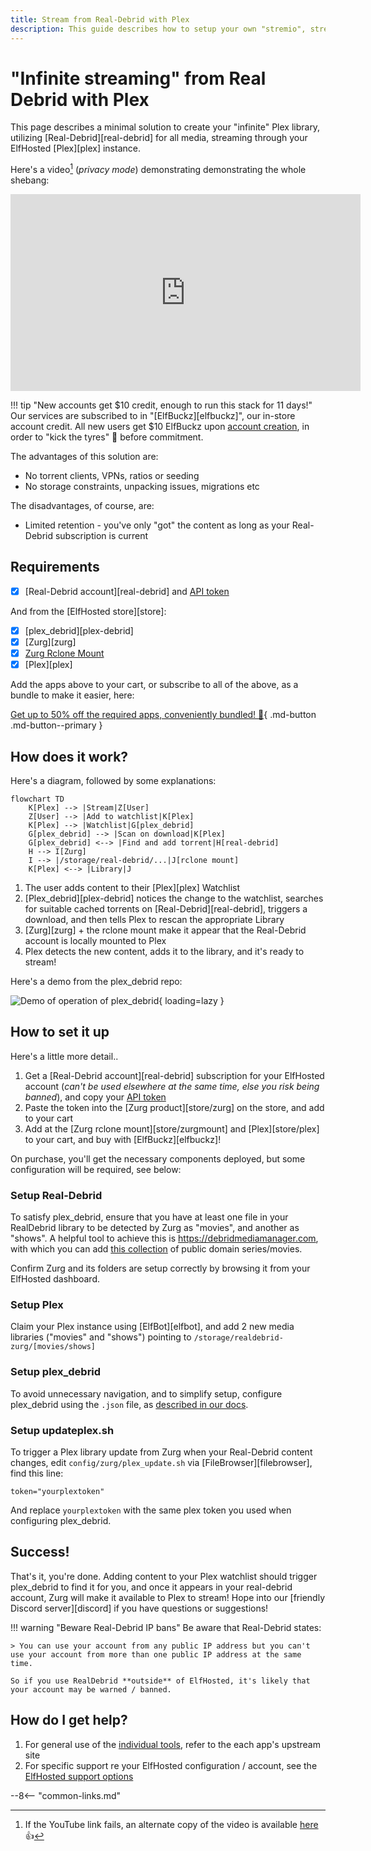 ```yaml
---
title: Stream from Real-Debrid with Plex
description: This guide describes how to setup your own "stremio", streaming your media from Real-Debrid using Plex, without having to store it locally or even touch a torrent client or a VPN!
---
```

# "Infinite streaming" from Real Debrid with Plex

This page describes a minimal solution to create your "infinite" Plex library, utilizing [Real-Debrid][real-debrid] for all media, streaming through your ElfHosted [Plex][plex] instance.

Here's a video[^1] (*privacy mode*) demonstrating demonstrating the whole shebang:

<iframe width="560" height="315" src="https://www.youtube-nocookie.com/embed/JTFoy0jQS4s?si=I7MW1HlzGa1QWgVd" title="YouTube video player" frameborder="0" allow="accelerometer; autoplay; clipboard-write; encrypted-media; gyroscope; picture-in-picture; web-share" referrerpolicy="strict-origin-when-cross-origin" allowfullscreen></iframe>

!!! tip "New accounts get $10 credit, enough to run this stack for 11 days!"
    Our services are subscribed to in "[ElfBuckz][elfbuckz]", our in-store account credit. All new users get $10 ElfBuckz upon [account creation](https://store.elfhosted.com/my-account/), in order to "kick the tyres" :red_car: before commitment.

The advantages of this solution are:

* No torrent clients, VPNs, ratios or seeding
* No storage constraints, unpacking issues, migrations etc

The disadvantages, of course, are:

* Limited retention - you've only "got" the content as long as your Real-Debrid subscription is current

## Requirements

* [x] [Real-Debrid account][real-debrid] and [API token](https://real-debrid.com/apitoken)

And from the [ElfHosted store][store]:

* [x] [plex_debrid][plex-debrid]
* [x] [Zurg][zurg]
* [x] [Zurg Rclone Mount](https://store.elfhosted.com/product/rclone-real-debrid/)
* [x] [Plex][plex]

Add the apps above to your cart, or subscribe to all of the above, as a bundle to make it easier, here:

[Get up to 50% off the required apps, conveniently bundled! :gift:](https://store.elfhosted.com/product/minimal-real-debrid-plex-streaming-bundle){ .md-button .md-button--primary }

## How does it work?

Here's a diagram, followed by some explanations:

```mermaid
flowchart TD
    K[Plex] --> |Stream|Z[User]
    Z[User] --> |Add to watchlist|K[Plex]
    K[Plex] --> |Watchlist|G[plex_debrid]
    G[plex_debrid] --> |Scan on download|K[Plex]
    G[plex_debrid] <--> |Find and add torrent|H[real-debrid]
    H --> I[Zurg]
    I --> |/storage/real-debrid/...|J[rclone mount]
    K[Plex] <--> |Library|J
```

1. The user adds content to their [Plex][plex] Watchlist
2. [Plex_debrid][plex-debrid] notices the change to the watchlist, searches for suitable cached torrents on [Real-Debrid][real-debrid], triggers a download, and then tells Plex to rescan the appropriate Library
3. [Zurg][zurg] + the rclone mount make it appear that the Real-Debrid account is locally mounted to Plex
4. Plex detects the new content, adds it to the library, and it's ready to stream!

Here's a demo from the plex_debrid repo:

![Demo of operation of plex_debrid](/images/plex-debrid-demo.gif){ loading=lazy }

## How to set it up

Here's a little more detail..

1. Get a [Real-Debrid account][real-debrid] subscription for your ElfHosted account (*can't be used elsewhere at the same time, else you risk being banned*), and copy your [API token](https://real-debrid.com/apitoken)
2. Paste the token into the [Zurg product][store/zurg] on the store, and add to your cart
3. Add at the [Zurg rclone mount][store/zurgmount] and [Plex][store/plex] to your cart, and buy with [ElfBuckz][elfbuckz]!

On purchase, you'll get the necessary components deployed, but some configuration will be required, see below:

### Setup Real-Debrid

To satisfy plex_debrid, ensure that you have at least one file in your RealDebrid library to be detected by Zurg as "movies", and another as "shows". A helpful tool to achieve this is https://debridmediamanager.com, with which you can add [this collection](https://hashlists.debridmediamanager.com/b992bcaf-dab5-42a1-8e17-117904f4ae6b.html) of public domain series/movies.

Confirm Zurg and its folders are setup correctly by browsing it from your ElfHosted dashboard.

### Setup Plex

Claim your Plex instance using [ElfBot][elfbot], and add 2 new media libraries ("movies" and "shows") pointing to `/storage/realdebrid-zurg/[movies/shows]`

### Setup plex_debrid

To avoid unnecessary navigation, and to simplify setup, configure plex_debrid using the `.json` file, as [described in our docs](/app/plex-debrid/#how-do-i-use-it).

### Setup updateplex.sh

To trigger a Plex library update from Zurg when your Real-Debrid content changes, edit `config/zurg/plex_update.sh` via [FileBrowser][filebrowser], find this line:

```
token="yourplextoken"
```

And replace `yourplextoken` with the same plex token you used when configuring plex_debrid.

## Success!

That's it, you're done. Adding content to your Plex watchlist should trigger plex_debrid to find it for you, and once it appears in your real-debrid account, Zurg will make it available to Plex to stream! Hope into our [friendly Discord server][discord] if you have questions or suggestions!

!!! warning "Beware Real-Debrid IP bans"
    Be aware that Real-Debrid states:
    
    > You can use your account from any public IP address but you can't use your account from more than one public IP address at the same time.

    So if you use RealDebrid **outside** of ElfHosted, it's likely that your account may be warned / banned.

## How do I get help?

1. For general use of the [individual tools](/apps/), refer to the each app's upstream site
2. For specific support re your ElfHosted configuration / account, see the [ElfHosted support options](/get-help)

--8<-- "common-links.md"

[^1]: If the YouTube link fails, an alternate copy of the video is available [here](https://video.elfhosted.com/w/5LvkPmHYxBnt8s72mt8Yey) :thumbsup: